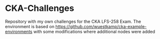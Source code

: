 # CKA-Challenges
Repository with my own challenges for the CKA LFS-258 Exam.
The environment is based on https://github.com/wuestkamp/cka-example-environments with some modifications where additional nodes were added
